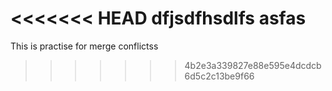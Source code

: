 <<<<<<< HEAD
dfjsdfhsdlfs asfas
=======

This is practise for merge conflictss
>>>>>>> 4b2e3a339827e88e595e4dcdcb6d5c2c13be9f66
